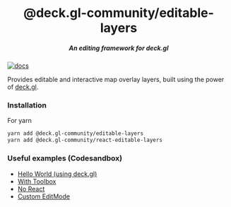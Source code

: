 <h1 align="center">@deck.gl-community/editable-layers</h1>

<h5 align="center">An editing framework for deck.gl</h5>

[![docs](https://i.imgur.com/bRDL1oh.gif)](https://@deck.gl-community/editable-layers)

Provides editable and interactive map overlay layers, built using the power of [deck.gl](https://deck.gl/).

### Installation

For yarn

```bash
yarn add @deck.gl-community/editable-layers
yarn add @deck.gl-community/react-editable-layers
```

### Useful examples (Codesandbox)

- [Hello World (using deck.gl)](https://codesandbox.io/s/hello-world-nebulagl-csvsm)
- [With Toolbox](https://codesandbox.io/s/hello-nebulagl-with-toolbox-oelkr)
- [No React](https://codesandbox.io/s/deckgl-and-nebulagl-editablegeojsonlayer-no-react-p9yrs)
- [Custom EditMode](https://codesandbox.io/s/connect-the-dots-mode-yow65)
